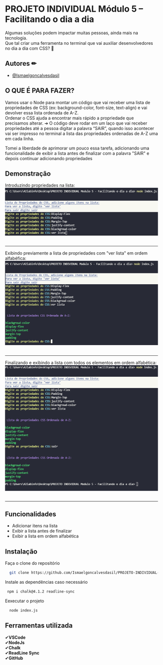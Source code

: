 <style>
    background-color: black;
</style>

# PROJETO INDIVIDUAL Módulo 5 – Facilitando o dia a dia 


Algumas soluções podem impactar muitas pessoas, ainda mais na tecnologia.  <br/>Que tal criar uma
ferramenta no terminal que vai auxiliar desenvolvedores no dia a dia com CSS? 🎨


## Autores ✏

- [@Ismaelgoncalvesdasil](https://github.com/Ismaelgoncalvesdasil)

## O QUE É PARA FAZER? 

Vamos usar o Node para montar um código que vai receber uma lista de
propriedades de CSS (ex: background-color, font-size, text-align) e vai devolver
essa lista ordenada de A-Z. <br/>Ordenar o CSS ajuda a encontrar mais rápido a
propriedade que precisamos alterar.
➔ O código deve rodar em um laço que vai receber propriedades até a
pessoa digitar a palavra “SAIR”, quando isso acontecer vai ser impresso
no terminal a lista das propriedades ordenadas de A-Z uma em cada linha.

Tomei a liberdade de aprimorar um pouco essa tarefa, adicionando uma funcionalidade de exibir a lista antes de finalizar com a palavra "SAIR" e depois continuar adicionando propriedades

## Demonstração

Introduzindo propriedades na lista:<br/>
<img src=./imgs/demostração.png><br/><br/>
<hr/>

Exibindo previamente a lista de propriedades com "ver lista" em ordem alfabéfica:<br/>
<img src=./imgs/ver.png><br/><br/>
<hr/>

Finalizando e exibindo a lista com todos os elementos em ordem alfabética:<br/>
<img src=./imgs/sair.png><br/><br/>
<hr/>



## Funcionalidades 

- Adicionar itens na lista
- Exibir a lista antes de finalizar
- Exibir a lista em ordem alfabética


## Instalação 

Faça o clone do repositório 
```bash
  git clone https://github.com/Ismaelgoncalvesdasil/PROJETO-INDIVIDUAL-M-dulo-5-Facilitando-o-dia-a-dia.git
```

Instale as dependências caso necessário
```bash
 npm i chalk@4.1.2 readline-sync
```

Eexecutar o projeto
```bash
  node index.js
```
    
## Ferramentas utilizada 

✔**VSCode** <br/>
✔**NodeJs**  <br/>
✔**Chalk** <br/>
✔**ReadLine Sync** <br/>
✔**GitHub**  <br/>
